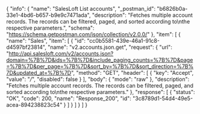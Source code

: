 {
  "info": {
    "name": "SalesLoft List accounts",
    "_postman_id": "b6826b0a-33e1-4bd6-b657-b9e9c7471ada",
    "description": "Fetches multiple account records. The records can be filtered, paged, and sorted according to\nthe respective parameters.",
    "schema": "https://schema.getpostman.com/json/collection/v2.0.0/"
  },
  "item": [
    {
      "name": "Sales",
      "item": [
        {
          "id": "cc0b5581-439e-46a1-91c8-d4597bf23814",
          "name": "v2.accounts.json.get",
          "request": {
            "url": "http://api.salesloft.com/v2/accounts.json?domain=%7B%7D&ids=%7B%7D&include_paging_counts=%7B%7D&page=%7B%7D&per_page=%7B%7D&sort_by=%7B%7D&sort_direction=%7B%7D&updated_at=%7B%7D",
            "method": "GET",
            "header": [
              {
                "key": "Accept",
                "value": "*/*",
                "disabled": false
              }
            ],
            "body": {
              "mode": "raw"
            },
            "description": "Fetches multiple account records. The records can be filtered, paged, and sorted according to\nthe respective parameters."
          },
          "response": [
            {
              "status": "OK",
              "code": 200,
              "name": "Response_200",
              "id": "3c8789d1-54d4-49e5-acea-894238823c54"
            }
          ]
        }
      ]
    }
  ]
}
